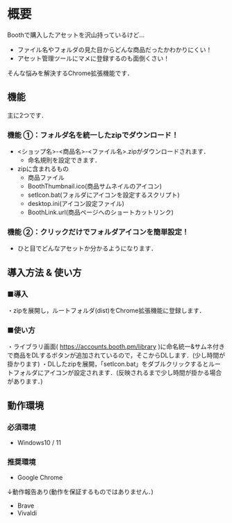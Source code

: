# 概要
Boothで購入したアセットを沢山持っているけど...

- ファイル名やフォルダの見た目からどんな商品だったかわかりにくい！
- アセット管理ツールにマメに登録するのも面倒くさい！

そんな悩みを解決するChrome拡張機能です．

## 機能

主に2つです．

### 機能 ①：フォルダ名を統一したzipでダウンロード！
  - <ショップ名>-<商品名>-<ファイル名>.zipがダウンロードされます．
    - 命名規則を設定できます．
  - zipに含まれるもの
    - 商品ファイル
    - BoothThumbnail.ico(商品サムネイルのアイコン)
    - setIcon.bat(フォルダにアイコンを設定するスクリプト)
    - desktop.ini(アイコン設定ファイル)
    - BoothLink.url(商品ページへのショートカットリンク)

### 機能 ②：クリックだけでフォルダアイコンを簡単設定！
- ひと目でどんなアセットか分かるようになります．

## 導入方法 & 使い方

### ■導入
・zipを展開し，ルートフォルダ(dist)をChrome拡張機能に登録します．

### ■使い方
・ライブラリ画面( https://accounts.booth.pm/library )に命名統一&サムネ付きで商品をDLするボタンが追加されているので，そこからDLします．(少し時間が掛かります)
・DLしたzipを展開，「setIcon.bat」をダブルクリックするとルートフォルダにアイコンが設定されます．(反映されるまで少し時間が掛かる場合があります．)

## 動作環境
### 必須環境
- Windows10 / 11
### 推奨環境
- Google Chrome

↓動作報告あり(動作を保証するものではありません．)
- Brave
- Vivaldi
